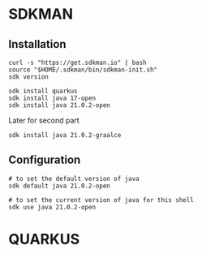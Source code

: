 # SDKMAN

## Installation

```
curl -s "https://get.sdkman.io" | bash
source "$HOME/.sdkman/bin/sdkman-init.sh"
sdk version
```

```
sdk install quarkus
sdk install java 17-open
sdk install java 21.0.2-open
```

Later for second part
```
sdk install java 21.0.2-graalce
```

## Configuration

```
# to set the default version of java
sdk default java 21.0.2-open

# to set the current version of java for this shell
sdk use java 21.0.2-open
```

# QUARKUS





